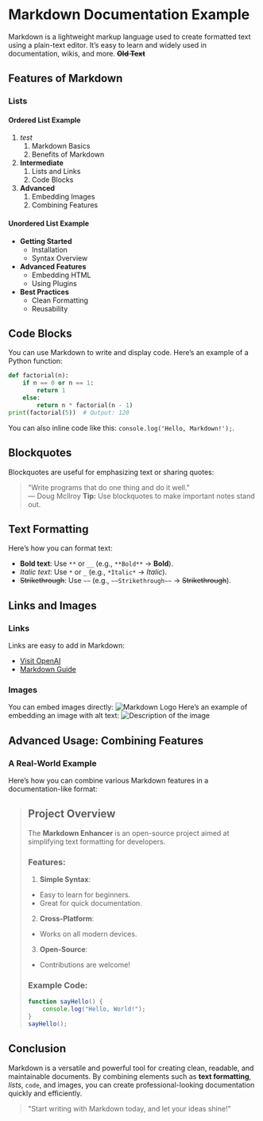 # Markdown Documentation Example
Markdown is a lightweight markup language used to create formatted text using a plain-text editor. It’s easy to learn and widely used in documentation, wikis, and more. **~~Old Text~~**

## Features of Markdown
### Lists
#### Ordered List Example
1. *test*
    1. Markdown Basics
    2. Benefits of Markdown
2. **Intermediate**
    1. Lists and Links
    2. Code Blocks
3. **Advanced**
    1. Embedding Images
    2. Combining Features
#### Unordered List Example
- **Getting Started**
    - Installation
    - Syntax Overview
- **Advanced Features**
    - Embedding HTML
    - Using Plugins
- **Best Practices**
    - Clean Formatting
    - Reusability

## Code Blocks
You can use Markdown to write and display code. Here’s an example of a Python function:

```python
def factorial(n):
    if n == 0 or n == 1:
        return 1
    else:
        return n * factorial(n - 1)
print(factorial(5))  # Output: 120
```
You can also inline code like this: `console.log('Hello, Markdown!');`.

## Blockquotes
Blockquotes are useful for emphasizing text or sharing quotes:
> "Write programs that do one thing and do it well."  
> — Doug McIlroy
> **Tip:** Use blockquotes to make important notes stand out.

## Text Formatting
Here’s how you can format text:
- **Bold text**: Use `**` or `__` (e.g., `**Bold**` → **Bold**).
- *Italic text*: Use `*` or `_` (e.g., `*Italic*` → *Italic*).
- ~~Strikethrough~~: Use `~~` (e.g., `~~Strikethrough~~` → ~~Strikethrough~~).

## Links and Images
### Links
Links are easy to add in Markdown:
- [Visit OpenAI](https://www.openai.com)
- [Markdown Guide](https://www.markdownguide.org)

### Images
You can embed images directly:
![Markdown Logo](https://markdown-here.com/img/icon256.png)
Here’s an example of embedding an image with alt text:
![Description of the image](https://example.com/image.png)

## Advanced Usage: Combining Features
### A Real-World Example
Here’s how you can combine various Markdown features in a documentation-like format:

> ## Project Overview
>
> The **Markdown Enhancer** is an open-source project aimed at simplifying text formatting for developers.
>
> ### Features:
> 1. **Simple Syntax**:
>   - Easy to learn for beginners.
>   - Great for quick documentation.
> 2. **Cross-Platform**:
>   - Works on all modern devices.
> 3. **Open-Source**:
>   - Contributions are welcome!
>
> ### Example Code:
> ```javascript
> function sayHello() {
>     console.log("Hello, World!");
> }
> sayHello();
> ```

## Conclusion
Markdown is a versatile and powerful tool for creating clean, readable, and maintainable documents. By combining elements such as **text formatting**, *lists*, `code`, and images, you can create professional-looking documentation quickly and efficiently.
> "Start writing with Markdown today, and let your ideas shine!"